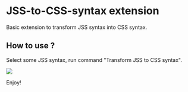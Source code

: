 # JSS-to-CSS-syntax extension

Basic extension to transform JSS syntax into CSS syntax.

## How to use ?

Select some JSS syntax, run command "Transform JSS to CSS syntax".

![](https://s10.gifyu.com/images/ezgif.com-video-to-gif.gif)

Enjoy!

